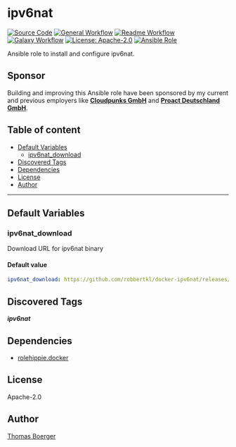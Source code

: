 # ipv6nat

[![Source Code](https://img.shields.io/badge/github-source%20code-blue?logo=github&logoColor=white)](https://github.com/rolehippie/ipv6nat) [![General Workflow](https://github.com/rolehippie/ipv6nat/actions/workflows/general.yml/badge.svg)](https://github.com/rolehippie/ipv6nat/actions/workflows/general.yml) [![Readme Workflow](https://github.com/rolehippie/ipv6nat/actions/workflows/readme.yml/badge.svg)](https://github.com/rolehippie/ipv6nat/actions/workflows/readme.yml) [![Galaxy Workflow](https://github.com/rolehippie/ipv6nat/actions/workflows/galaxy.yml/badge.svg)](https://github.com/rolehippie/ipv6nat/actions/workflows/galaxy.yml) [![License: Apache-2.0](https://img.shields.io/github/license/rolehippie/ipv6nat)](https://github.com/rolehippie/ipv6nat/blob/master/LICENSE) [![Ansible Role](https://img.shields.io/ansible/role/51428)](https://galaxy.ansible.com/rolehippie/ipv6nat)

Ansible role to install and configure ipv6nat.

## Sponsor

Building and improving this Ansible role have been sponsored by my current and previous employers like **[Cloudpunks GmbH](https://cloudpunks.de)** and **[Proact Deutschland GmbH](https://www.proact.eu)**.

## Table of content

- [Default Variables](#default-variables)
  - [ipv6nat_download](#ipv6nat_download)
- [Discovered Tags](#discovered-tags)
- [Dependencies](#dependencies)
- [License](#license)
- [Author](#author)

---

## Default Variables

### ipv6nat_download

Download URL for ipv6nat binary

#### Default value

```YAML
ipv6nat_download: https://github.com/robbertkl/docker-ipv6nat/releases/download/v0.4.0/docker-ipv6nat.amd64
```

## Discovered Tags

**_ipv6nat_**


## Dependencies

- [rolehippie.docker](https://github.com/rolehippie/docker)

## License

Apache-2.0

## Author

[Thomas Boerger](https://github.com/tboerger)
